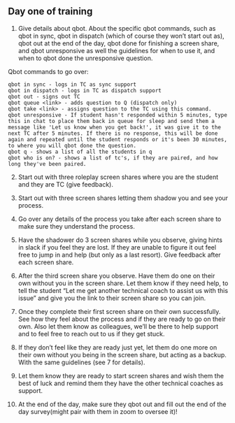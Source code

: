 ## Day one of training

1. Give details about qbot. About the specific qbot commands, such as qbot in sync, qbot in dispatch (which of course they won’t start out as), qbot out at the end of the day, qbot done for finishing a screen share, and qbot unresponsive as well the guidelines for when to use it, and when to qbot done the unresponsive question.

Qbot commands to go over:
```
qbot in sync - logs in TC as sync support
qbot in dispatch - logs in TC as dispatch support
qbot out - signs out TC
qbot queue <link> - adds question to Q (dispatch only)
qbot take <link> - assigns question to the TC using this command.
qbot unresponsive - If student hasn't responded within 5 minutes, type this in chat to place them back in queue for sleep and send them a message like 'Let us know when you get back!', it was give it to the next TC after 5 minutes. If there is no response, this will be done again and repeated until the student responds or it's been 30 minutes, to where you will qbot done the question.
qbot q - shows a list of all the students in q
qbot who is on? - shows a list of tc's, if they are paired, and how long they've been paired.
```

2. Start out with three roleplay screen shares where you are the student and they are TC (give feedback).

3. Start out with three screen shares letting them shadow you and see your process.

4. Go over any details of the process you take after each screen share to make sure they understand the process.

5. Have the shadower do 3 screen shares while you observe, giving hints in slack if you feel they are lost. If they are unable to figure it out feel free to jump in and help (but only as a last resort). Give feedback after each screen share.

6. After the third screen share you observe. Have them do one on their own without you in the screen share. Let them know if they need help, to tell the student “Let me get another technical coach to assist us with this issue” and give you the link to their screen share so you can join.

7. Once they complete their first screen share on their own successfully. See how they feel about the process and if they are ready to go on their own. Also let them know as colleagues, we’ll be there to help support and to feel free to reach out to us if they get stuck.

8. If they don’t feel like they are ready just yet, let them do one more on their own without you being in the screen share, but acting as a backup. With the same guidelines (see 7 for details).

9. Let them know they are ready to start screen shares and wish them the best of luck and remind them they have the other technical coaches as support.

10. At the end of the day, make sure they qbot out and fill out the end of the day survey(might pair with them in zoom to oversee it)!